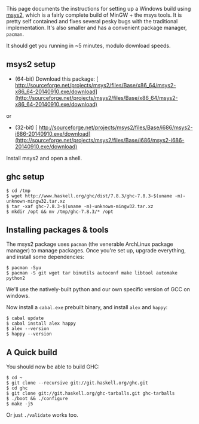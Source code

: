
This page documents the instructions for setting up a Windows build using [ msys2](http://sourceforge.net/projects/msys2/), which is a fairly complete build of MinGW + the msys tools. It is pretty self contained and fixes several pesky bugs with the traditional implementation. It's also smaller and has a convenient package manager, `pacman`.


It should get you running in \~5 minutes, modulo download speeds.

## msys2 setup

- (64-bit) Download this package: [ http://sourceforge.net/projects/msys2/files/Base/x86_64/msys2-x86_64-20140910.exe/download](http://sourceforge.net/projects/msys2/files/Base/x86_64/msys2-x86_64-20140910.exe/download)


or

- (32-bit) [ http://sourceforge.net/projects/msys2/files/Base/i686/msys2-i686-20140910.exe/download](http://sourceforge.net/projects/msys2/files/Base/i686/msys2-i686-20140910.exe/download)


Install msys2 and open a shell.

## ghc setup

```wiki
$ cd /tmp
$ wget http://www.haskell.org/ghc/dist/7.8.3/ghc-7.8.3-$(uname -m)-unknown-mingw32.tar.xz
$ tar -xaf ghc-7.8.3-$(uname -m)-unknown-mingw32.tar.xz
$ mkdir /opt && mv /tmp/ghc-7.8.3/* /opt
```

## Installing packages & tools


The msys2 package uses `pacman` (the venerable ArchLinux package manager) to manage packages. Once you're set up, upgrade everything, and install some dependencies:

```wiki
$ pacman -Syu
$ pacman -S git wget tar binutils autoconf make libtool automake python2
```


We'll use the natively-built python and our own specific version of GCC on windows.


Now install a `cabal.exe` prebuilt binary, and install `alex` and `happy`:

```wiki
$ cabal update
$ cabal install alex happy
$ alex --version
$ happy --version
```

## A Quick build


You should now be able to build GHC:

```wiki
$ cd ~
$ git clone --recursive git://git.haskell.org/ghc.git
$ cd ghc
$ git clone git://git.haskell.org/ghc-tarballs.git ghc-tarballs
$ ./boot && ./configure
$ make -j5
```


Or just `./validate` works too.
